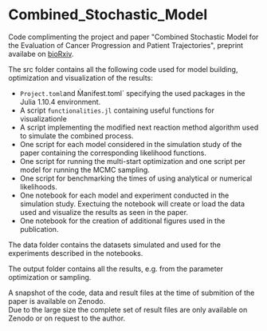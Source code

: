 # Combined_Stochastic_Model

Code complimenting the project and paper "Combined Stochastic Model for the Evaluation of Cancer Progression and Patient Trajectories", preprint availabe on [bioRxiv](https://www.biorxiv.org/content/10.1101/2024.09.26.615161v1).

The src folder contains all the following code used for model building, optimization and visualization of the results:
- `Project.toml`and M̀anifest.toml` specifying the used packages in the Julia 1.10.4 environment.
- A script `functionalities.jl` containing useful functions for visualizationle 
- A script implementing the modified next reaction method algorithm used to simulate the combined process.
- One script for each model considered in the simulation study of the paper containing the corresponding likelihood functions.
- One script for running the multi-start optimization and one script per model for running the MCMC sampling.
- One script for benchmarking the times of using analytical or numerical likelihoods.
- One notebook for each model and experiment conducted in the simulation study. Exectuing the notebook will create or load the data used and visualize the results as seen in the paper.
- One notebook for the creation of additional figures used in the publication.

The data folder contains the datasets simulated and used for the experiments described in the notebooks.

The output folder contains all the results, e.g. from the parameter optimization or sampling.

A snapshot of the code, data and result files at the time of submition of the paper is available on Zenodo.\
Due to the large size the complete set of result files are only available on Zenodo or on request to the author.
